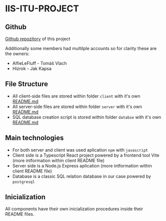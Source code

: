 # IIS-ITU-PROJECT

## Github

[Github repozitory](https://github.com/Hizrok/iis-itu-project) of this project

Additionally some members had multilple accounts so for clarity these are the owners:
-   AlfieLeFluff - Tomáš Vlach
-   Hizrok - Jak Kapsa

## File Structure

-   All client-side files are stored within folder `client` with it's own [README.md](./client/README.md )
-   All server-side files are stored within folder `server` with it's own [README.md](./server/README.md )
-   SQL database creation script is stored within folder `databse` with it's own [README.md](./database/README.md )

## Main technologies

-   For both server and client was used aplication `npm` with `javascript`
-   Client side is a Typescript React project powered by a frontend tool Vite (more intformation within client README file)
-   Server side is a Node.js Express aplication (more intformation within client README file)
-   Database is a classic SQL relation database in our case powered by `postgresql`

## Inicialization

All components have their own inicialization procedures inside their README files.

